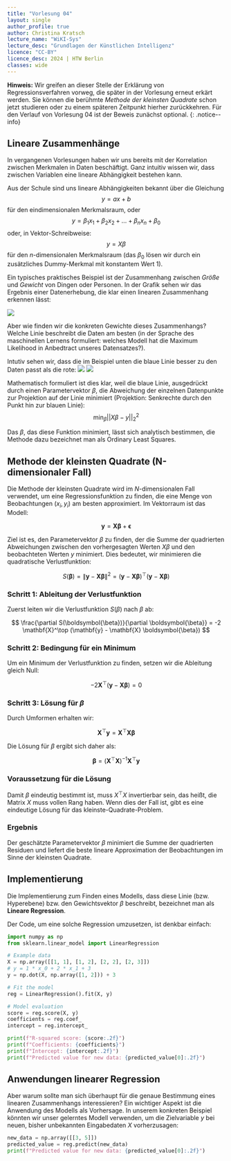 ```yaml
---
title: "Vorlesung 04"
layout: single
author_profile: true
author: Christina Kratsch
lecture_name: "WiKI-Sys"
lecture_desc: "Grundlagen der Künstlichen Intelligenz"
licence: "CC-BY"
licence_desc: 2024 | HTW Berlin 
classes: wide
---
```


**Hinweis:** Wir greifen an dieser Stelle der Erklärung von Regressionsverfahren vorweg, die später in der Vorlesung erneut erkärt werden. Sie können die berühmte _Methode der kleinsten Quadrate_ schon jetzt studieren oder zu einem späteren Zeitpunkt hierher zurückkehren. Für den Verlauf von Vorlesung 04 ist der Beweis zunächst optional.
{: .notice--info} 


## Lineare Zusammenhänge

In vergangenen Vorlesungen haben wir uns bereits mit der Korrelation zwischen Merkmalen in Daten beschäftigt. Ganz intuitiv wissen wir, dass zwischen Variablen eine lineare Abhängigkeit bestehen kann. 

Aus der Schule sind uns lineare Abhängigkeiten bekannt über die Gleichung
$$
y=ax+b
$$
für den eindimensionalen Merkmalsraum, oder
$$
y=\beta_1 x_1 + \beta_2 x_2 + \ldots + \beta_n x_n + \beta_0
$$
oder, in Vektor-Schreibweise:
$$
y=X\beta
$$
für den $n$-dimensionalen Merkmalsraum (das $\beta_0$ lösen wir durch ein zusätzliches Dummy-Merkmal mit konstantem Wert 1).

Ein typisches praktisches Beispiel ist der Zusammenhang zwischen _Größe_ und _Gewicht_ von Dingen oder Personen. In der Grafik sehen wir das Ergebnis einer Datenerhebung, die klar einen linearen Zusammenhang erkennen lässt:

![](./img/reg.png)

Aber wie finden wir die konkreten Gewichte dieses Zusammenhangs? Welche Linie beschreibt die Daten am besten (in der Sprache des maschinellen Lernens formuliert: welches Modell hat die Maximum Likelihood in Anbedtract unseres Datensatzes?).

Intutiv sehen wir, dass die im Beispiel unten die blaue Linie besser zu den Daten passt als die rote:
![](./img/reg_good.png)
![](./img/reg_bad.png)

Mathematisch formuliert ist dies klar, weil die blaue Linie, ausgedrückt durch einen Parametervektor $\beta$, die Abweichung der einzelnen Datenpunkte zur Projektion auf der Linie minimiert (Projektion: Senkrechte durch den Punkt hin zur blauen Linie):
$$
\min_\beta ||X\beta-y||^2_2
$$

Das $\beta$, das diese Funktion minimiert, lässt sich analytisch bestimmen, die Methode dazu bezeichnet man als Ordinary Least Squares. 


## Methode der kleinsten Quadrate (N-dimensionaler Fall)

Die Methode der kleinsten Quadrate wird im  $N$-dimensionalen Fall verwendet, um eine Regressionsfunktion zu finden, die eine Menge von Beobachtungen $(x_i, y_i)$ am besten approximiert. Im Vektorraum ist das Modell:

$$
\mathbf{y} = \mathbf{X} \boldsymbol{\beta} + \boldsymbol{\epsilon}
$$

Ziel ist es, den Parametervektor $\beta$ zu finden, der die Summe der quadrierten Abweichungen zwischen den vorhergesagten Werten $X \beta$ und den beobachteten Werten $y$ minimiert. Dies bedeutet, wir minimieren die quadratische Verlustfunktion:

$$
S(\boldsymbol{\beta}) = \| \mathbf{y} - \mathbf{X} \boldsymbol{\beta} \|^2 = (\mathbf{y} - \mathbf{X} \boldsymbol{\beta})^\top (\mathbf{y} - \mathbf{X} \boldsymbol{\beta})
$$

### Schritt 1: Ableitung der Verlustfunktion

Zuerst leiten wir die Verlustfunktion $S(\beta)$ nach $\beta$ ab:

$$
\frac{\partial S(\boldsymbol{\beta})}{\partial \boldsymbol{\beta}} = -2 \mathbf{X}^\top (\mathbf{y} - \mathbf{X} \boldsymbol{\beta})
$$

### Schritt 2: Bedingung für ein Minimum

Um ein Minimum der Verlustfunktion zu finden, setzen wir die Ableitung gleich Null:

$$
-2 \mathbf{X}^\top (\mathbf{y} - \mathbf{X} \boldsymbol{\beta}) = 0
$$

### Schritt 3: Lösung für $\beta$

Durch Umformen erhalten wir:

$$
\mathbf{X}^\top \mathbf{y} = \mathbf{X}^\top \mathbf{X} \boldsymbol{\beta}
$$

Die Lösung für $\beta$ ergibt sich daher als:

$$
\boldsymbol{\beta} = (\mathbf{X}^\top \mathbf{X})^{-1} \mathbf{X}^\top \mathbf{y}
$$

### Voraussetzung für die Lösung

Damit $\beta$ eindeutig bestimmt ist, muss $X^\top X$ invertierbar sein, das heißt, die Matrix $X$ muss vollen Rang haben. Wenn dies der Fall ist, gibt es eine eindeutige Lösung für das kleinste-Quadrate-Problem.

### Ergebnis

Der geschätzte Parametervektor $\beta$ minimiert die Summe der quadrierten Residuen und liefert die beste lineare Approximation der Beobachtungen im Sinne der kleinsten Quadrate.


## Implementierung

Die Implementierung zum Finden eines Modells, dass diese Linie (bzw. Hyperebene) bzw. den Gewichtsvektor $\beta$ beschreibt, bezeichnet man als **Lineare Regression**.





Der Code, um eine solche Regression umzusetzen, ist denkbar einfach:

```python
import numpy as np
from sklearn.linear_model import LinearRegression

# Example data
X = np.array([[1, 1], [1, 2], [2, 2], [2, 3]])
# y = 1 * x_0 + 2 * x_1 + 3
y = np.dot(X, np.array([1, 2])) + 3

# Fit the model
reg = LinearRegression().fit(X, y)

# Model evaluation
score = reg.score(X, y)
coefficients = reg.coef_
intercept = reg.intercept_

print(f"R-squared score: {score:.2f}")
print(f"Coefficients: {coefficients}")
print(f"Intercept: {intercept:.2f}")
print(f"Predicted value for new data: {predicted_value[0]:.2f}")
```

## Anwendungen linearer Regression

Aber warum sollte man sich überhaupt für die genaue Bestimmung eines linearen Zusammenhangs interessieren? Ein wichtiger Aspekt ist die Anwendung des Modells als Vorhersage. In unserem konkreten Beispiel könnten wir unser gelerntes Modell verwenden, um die Zielvariable $y$ bei neuen, bisher unbekannten Eingabedaten $X$ vorherzusagen:

```python
new_data = np.array([[3, 5]])
predicted_value = reg.predict(new_data)
print(f"Predicted value for new data: {predicted_value[0]:.2f}")
```
